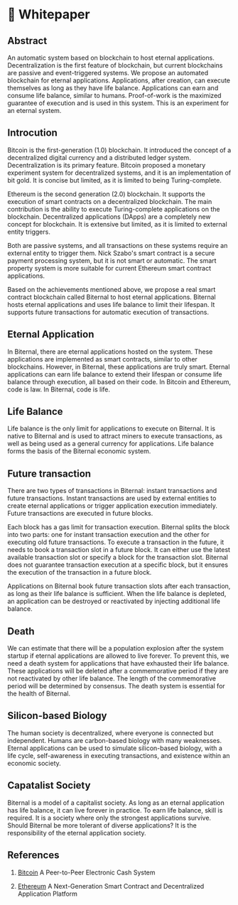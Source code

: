 # 👋 Whitepaper

## Abstract

An automatic system based on blockchain to host eternal applications. Decentralization is the first feature of blockchain, but current blockchains are passive and event-triggered systems. We propose an automated blockchain for eternal applications. Applications, after creation, can execute themselves as long as they have life balance. Applications can earn and consume life balance, similar to humans. Proof-of-work is the maximized guarantee of execution and is used in this system. This is an experiment for an eternal system.


## Introcution

Bitcoin is the first-generation (1.0) blockchain. It introduced the concept of a decentralized digital currency and a distributed ledger system. Decentralization is its primary feature. Bitcoin proposed a monetary experiment system for decentralized systems, and it is an implementation of bit gold. It is concise but limited, as it is limited to being Turing-complete.

Ethereum is the second generation (2.0) blockchain. It supports the execution of smart contracts on a decentralized blockchain. The main contribution is the ability to execute Turing-complete applications on the blockchain. Decentralized applications (DApps) are a completely new concept for blockchain. It is extensive but limited, as it is limited to external entity triggers.

Both are passive systems, and all transactions on these systems require an external entity to trigger them. Nick Szabo's smart contract is a secure payment processing system, but it is not smart or automatic. The smart property system is more suitable for current Ethereum smart contract applications.

Based on the achievements mentioned above, we propose a real smart contract blockchain called Biternal to host eternal applications. Biternal hosts eternal applications and uses life balance to limit their lifespan. It supports future transactions for automatic execution of transactions.

## Eternal Application

In Biternal, there are eternal applications hosted on the system. These applications are implemented as smart contracts, similar to other blockchains. However, in Biternal, these applications are truly smart. Eternal applications can earn life balance to extend their lifespan or consume life balance through execution, all based on their code. In Bitcoin and Ethereum, code is law. In Biternal, code is life.

## Life Balance

Life balance is the only limit for applications to execute on Biternal. It is native to Biternal and is used to attract miners to execute transactions, as well as being used as a general currency for applications. Life balance forms the basis of the Biternal economic system.


## Future transaction

There are two types of transactions in Biternal: instant transactions and future transactions. Instant transactions are used by external entities to create eternal applications or trigger application execution immediately. Future transactions are executed in future blocks.

Each block has a gas limit for transaction execution. Biternal splits the block into two parts: one for instant transaction execution and the other for executing old future transactions. To execute a transaction in the future, it needs to book a transaction slot in a future block. It can either use the latest available transaction slot or specify a block for the transaction slot. Biternal does not guarantee transaction execution at a specific block, but it ensures the execution of the transaction in a future block.

Applications on Biternal book future transaction slots after each transaction, as long as their life balance is sufficient. When the life balance is depleted, an application can be destroyed or reactivated by injecting additional life balance.

## Death

We can estimate that there will be a population explosion after the system startup if eternal applications are allowed to live forever. To prevent this, we need a death system for applications that have exhausted their life balance. These applications will be deleted after a commemorative period if they are not reactivated by other life balance. The length of the commemorative period will be determined by consensus. The death system is essential for the health of Biternal.

## Silicon-based Biology

The human society is decentralized, where everyone is connected but independent. Humans are carbon-based biology with many weaknesses. Eternal applications can be used to simulate silicon-based biology, with a life cycle, self-awareness in executing transactions, and existence within an economic society.

## Capatalist Society

Biternal is a model of a capitalist society. As long as an eternal application has life balance, it can live forever in practice. To earn life balance, skill is required. It is a society where only the strongest applications survive. Should Biternal be more tolerant of diverse applications? It is the responsibility of the eternal application society.

## References

1. [Bitcoin](https://bitcoin.org/bitcoin.pdf) A Peer-to-Peer Electronic Cash System

2. [Ethereum](https://ethereum.org/en/whitepaper/) A Next-Generation Smart Contract and Decentralized Application Platform